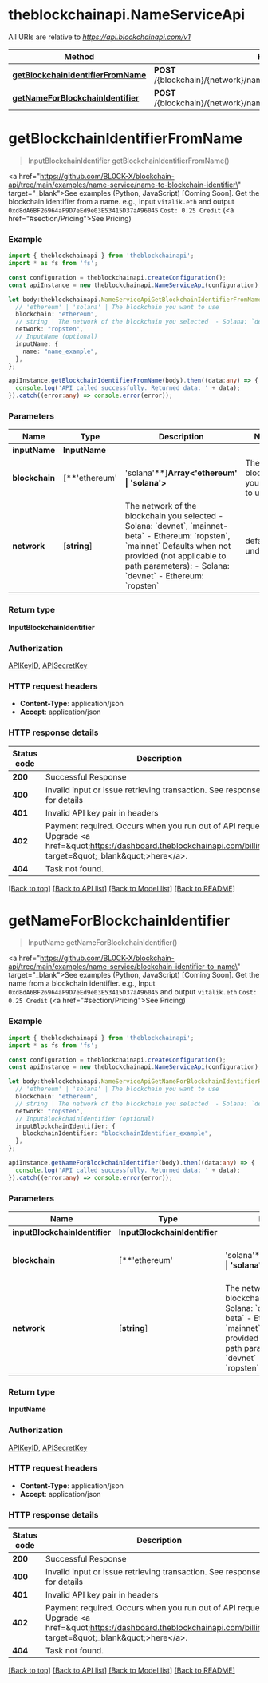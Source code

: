 # theblockchainapi.NameServiceApi

All URIs are relative to *https://api.blockchainapi.com/v1*

Method | HTTP request | Description
------------- | ------------- | -------------
[**getBlockchainIdentifierFromName**](NameServiceApi.md#getBlockchainIdentifierFromName) | **POST** /{blockchain}/{network}/name_service/name_to_blockchain_identifier | Get the identifier
[**getNameForBlockchainIdentifier**](NameServiceApi.md#getNameForBlockchainIdentifier) | **POST** /{blockchain}/{network}/name_service/blockchain_identifier_to_name | Get the name


# **getBlockchainIdentifierFromName**
> InputBlockchainIdentifier getBlockchainIdentifierFromName()

<a href=\"https://github.com/BL0CK-X/blockchain-api/tree/main/examples/name-service/name-to-blockchain-identifier\" target=\"_blank\">See examples (Python, JavaScript) [Coming Soon]</a>.      Get the blockchain identifier from a name.  e.g., Input `vitalik.eth` and output `0xd8dA6BF26964aF9D7eEd9e03E53415D37aA96045`  `Cost: 0.25 Credit` (<a href=\"#section/Pricing\">See Pricing</a>)

### Example


```typescript
import { theblockchainapi } from 'theblockchainapi';
import * as fs from 'fs';

const configuration = theblockchainapi.createConfiguration();
const apiInstance = new theblockchainapi.NameServiceApi(configuration);

let body:theblockchainapi.NameServiceApiGetBlockchainIdentifierFromNameRequest = {
  // 'ethereum' | 'solana' | The blockchain you want to use 
  blockchain: "ethereum",
  // string | The network of the blockchain you selected  - Solana: `devnet`, `mainnet-beta` - Ethereum: `ropsten`, `mainnet`  Defaults when not provided (not applicable to path parameters): - Solana: `devnet` - Ethereum: `ropsten`
  network: "ropsten",
  // InputName (optional)
  inputName: {
    name: "name_example",
  },
};

apiInstance.getBlockchainIdentifierFromName(body).then((data:any) => {
  console.log('API called successfully. Returned data: ' + data);
}).catch((error:any) => console.error(error));
```


### Parameters

Name | Type | Description  | Notes
------------- | ------------- | ------------- | -------------
 **inputName** | **InputName**|  |
 **blockchain** | [**&#39;ethereum&#39; | &#39;solana&#39;**]**Array<&#39;ethereum&#39; &#124; &#39;solana&#39;>** | The blockchain you want to use  | defaults to undefined
 **network** | [**string**] | The network of the blockchain you selected  - Solana: &#x60;devnet&#x60;, &#x60;mainnet-beta&#x60; - Ethereum: &#x60;ropsten&#x60;, &#x60;mainnet&#x60;  Defaults when not provided (not applicable to path parameters): - Solana: &#x60;devnet&#x60; - Ethereum: &#x60;ropsten&#x60; | defaults to undefined


### Return type

**InputBlockchainIdentifier**

### Authorization

[APIKeyID](README.md#APIKeyID), [APISecretKey](README.md#APISecretKey)

### HTTP request headers

 - **Content-Type**: application/json
 - **Accept**: application/json


### HTTP response details
| Status code | Description | Response headers |
|-------------|-------------|------------------|
**200** | Successful Response |  -  |
**400** | Invalid input or issue retrieving transaction. See response for details |  -  |
**401** | Invalid API key pair in headers |  -  |
**402** | Payment required. Occurs when you run out of API requests. Upgrade &lt;a href&#x3D;\&quot;https://dashboard.theblockchainapi.com/billing\&quot; target&#x3D;\&quot;_blank\&quot;&gt;here&lt;/a&gt;. |  -  |
**404** | Task not found. |  -  |

[[Back to top]](#) [[Back to API list]](README.md#documentation-for-api-endpoints) [[Back to Model list]](README.md#documentation-for-models) [[Back to README]](README.md)

# **getNameForBlockchainIdentifier**
> InputName getNameForBlockchainIdentifier()

<a href=\"https://github.com/BL0CK-X/blockchain-api/tree/main/examples/name-service/blockchain-identifier-to-name\" target=\"_blank\">See examples (Python, JavaScript) [Coming Soon]</a>.      Get the name from a blockchain identifier.  e.g., Input `0xd8dA6BF26964aF9D7eEd9e03E53415D37aA96045` and output `vitalik.eth`  `Cost: 0.25 Credit` (<a href=\"#section/Pricing\">See Pricing</a>)

### Example


```typescript
import { theblockchainapi } from 'theblockchainapi';
import * as fs from 'fs';

const configuration = theblockchainapi.createConfiguration();
const apiInstance = new theblockchainapi.NameServiceApi(configuration);

let body:theblockchainapi.NameServiceApiGetNameForBlockchainIdentifierRequest = {
  // 'ethereum' | 'solana' | The blockchain you want to use 
  blockchain: "ethereum",
  // string | The network of the blockchain you selected  - Solana: `devnet`, `mainnet-beta` - Ethereum: `ropsten`, `mainnet`  Defaults when not provided (not applicable to path parameters): - Solana: `devnet` - Ethereum: `ropsten`
  network: "ropsten",
  // InputBlockchainIdentifier (optional)
  inputBlockchainIdentifier: {
    blockchainIdentifier: "blockchainIdentifier_example",
  },
};

apiInstance.getNameForBlockchainIdentifier(body).then((data:any) => {
  console.log('API called successfully. Returned data: ' + data);
}).catch((error:any) => console.error(error));
```


### Parameters

Name | Type | Description  | Notes
------------- | ------------- | ------------- | -------------
 **inputBlockchainIdentifier** | **InputBlockchainIdentifier**|  |
 **blockchain** | [**&#39;ethereum&#39; | &#39;solana&#39;**]**Array<&#39;ethereum&#39; &#124; &#39;solana&#39;>** | The blockchain you want to use  | defaults to undefined
 **network** | [**string**] | The network of the blockchain you selected  - Solana: &#x60;devnet&#x60;, &#x60;mainnet-beta&#x60; - Ethereum: &#x60;ropsten&#x60;, &#x60;mainnet&#x60;  Defaults when not provided (not applicable to path parameters): - Solana: &#x60;devnet&#x60; - Ethereum: &#x60;ropsten&#x60; | defaults to undefined


### Return type

**InputName**

### Authorization

[APIKeyID](README.md#APIKeyID), [APISecretKey](README.md#APISecretKey)

### HTTP request headers

 - **Content-Type**: application/json
 - **Accept**: application/json


### HTTP response details
| Status code | Description | Response headers |
|-------------|-------------|------------------|
**200** | Successful Response |  -  |
**400** | Invalid input or issue retrieving transaction. See response for details |  -  |
**401** | Invalid API key pair in headers |  -  |
**402** | Payment required. Occurs when you run out of API requests. Upgrade &lt;a href&#x3D;\&quot;https://dashboard.theblockchainapi.com/billing\&quot; target&#x3D;\&quot;_blank\&quot;&gt;here&lt;/a&gt;. |  -  |
**404** | Task not found. |  -  |

[[Back to top]](#) [[Back to API list]](README.md#documentation-for-api-endpoints) [[Back to Model list]](README.md#documentation-for-models) [[Back to README]](README.md)


